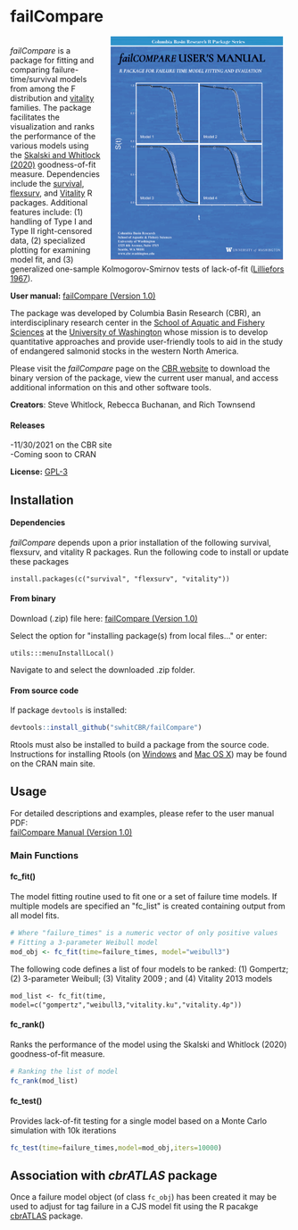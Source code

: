 
# failCompare  
<img src="man/figures/failCompare manual thumbnail.png" align="right" height="400" hspace="15" />  <br>
*failCompare* is a package for fitting and comparing failure-time/survival models from among the F distribution and [vitality](http://www.cbr.washington.edu/analysis/vitality) families. The package facilitates the visualization and ranks the performance of the various models using the [Skalski and Whitlock (2020)]((http://animalbiotelemetry.biomedcentral.com/articles/10.1186/s40317-020-00213-z)) goodness-of-fit measure. Dependencies include the [survival](https://cran.r-project.org/web/packages/survival/index.html), [flexsurv](https://cran.r-project.org/web/packages/flexsurv/index.html), and [Vitality](https://cran.r-project.org/web/packages/vitality/index.html) R packages. Additional features include: (1) handling of Type I and Type II right-censored data, (2) specialized plotting for examining model fit, and (3) generalized one-sample Kolmogorov-Smirnov tests of lack-of-fit ([Lilliefors 1967](https://www.tandfonline.com/doi/abs/10.1080/01621459.1967.10482916)).

**User manual:**
[failCompare (Version 1.0)](http://www.cbr.washington.edu/sites/default/files/manuals/failCompare%20User%20Manual.pdf)

The package was developed by Columbia Basin Research (CBR), an interdisciplinary research center in the [School of Aquatic and Fishery Sciences](http://www.fish.washington.edu/index.html) at the [University of Washington](http://www.washington.edu/) whose mission is to develop quantitative approaches and provide user-friendly tools to aid in the study of endangered salmonid stocks in the western North America.

Please visit the *failCompare* page on the [CBR website](http://www.cbr.washington.edu/analysis/apps/failcompare) to download the binary version of the package, view the current user manual, and access additional information on this and other software tools.

**Creators**: Steve Whitlock, Rebecca Buchanan, and Rich Townsend

#### Releases
-11/30/2021 on the CBR site <br>
-Coming soon to CRAN

**License:** [GPL-3](https://cran.r-project.org/web/licenses/GPL-3)


## Installation

#### Dependencies
*failCompare* depends upon a prior installation of the following survival, flexsurv, and vitality R packages.
Run the following code to install or update these packages
```
install.packages(c("survival", "flexsurv", "vitality"))
```

#### From binary 
Download (.zip) file here: 
[failCompare (Version 1.0)](http://www.cbr.washington.edu/sites/default/files/manuals/failCompare%20User%20Manual_0.pdf)

Select the option for "installing package(s) from local files..." or enter:
```
utils:::menuInstallLocal()
```
Navigate to and select the downloaded .zip folder.

#### From source code

If package `devtools` is installed:
```r
devtools::install_github("swhitCBR/failCompare")
```
Rtools must also be installed to build a package from the source code. Instructions for installing Rtools (on [Windows](https://cran.r-project.org/bin/windows/Rtools/) and [Mac OS X](https://cran.r-project.org/bin/macosx/tools/)) may be found on the CRAN main site.

## Usage

For detailed descriptions and examples, please refer to the user manual PDF: <br>
[failCompare Manual (Version 1.0)](http://www.cbr.washington.edu/sites/default/files/manuals/failCompare%20User%20Manual.pdf)


### Main Functions

#### fc_fit()
The model fitting routine used to fit one or a set of failure time models. If multiple models are specified an "fc_list" is created containing output from all model fits.

```r
# Where "failure_times" is a numeric vector of only positive values
# Fitting a 3-parameter Weibull model
mod_obj <- fc_fit(time=failure_times, model="weibull3")
```
The following code defines a list of four models to be ranked: (1) Gompertz; (2) 3-parameter Weibull; (3) Vitality 2009 ; and (4) Vitality 2013 models
```
mod_list <- fc_fit(time, model=c("gompertz","weibull3,"vitality.ku","vitality.4p"))

```
#### fc_rank()
Ranks the performance of the model using the Skalski and Whitlock (2020) goodness-of-fit measure.

```r
# Ranking the list of model
fc_rank(mod_list)
```

#### fc_test()
Provides lack-of-fit testing for a single model based on a Monte Carlo simulation with 10k iterations
```r
fc_test(time=failure_times,model=mod_obj,iters=10000)
```
## Association with *cbrATLAS* package

Once a failure model object (of class `fc_obj`) has been created it may be used to adjust for tag failure in a CJS model fit using the R pacakge [cbrATLAS](https://github.com/Columbia-Basin-Research-West/ATLAS) package. 

